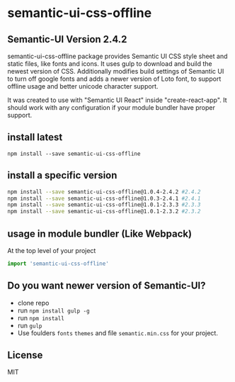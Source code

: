 # semantic-ui-css-offline
## Semantic-UI Version 2.4.2
semantic-ui-css-offline package provides Semantic UI CSS style sheet and static files, like fonts and icons.
It uses gulp to download and build the newest version of CSS. Additionally modifies build settings of Semantic UI to turn off google fonts and adds a newer version of Loto font, to support offline usage and better unicode character support.

It was created to use with "Semantic UI React" inside "create-react-app". It should work with any configuration if your module bundler have proper support.


## install latest

```npm install --save semantic-ui-css-offline```



##  install a specific version
```bash
npm install --save semantic-ui-css-offline@1.0.4-2.4.2 #2.4.2
npm install --save semantic-ui-css-offline@1.0.3-2.4.1 #2.4.1
npm install --save semantic-ui-css-offline@1.0.1-2.3.3 #2.3.3
npm install --save semantic-ui-css-offline@1.0.1-2.3.2 #2.3.2
```


## usage in module bundler (Like Webpack)

At the top level of your project
```JavaScript
import 'semantic-ui-css-offline'
```


##  Do you want newer version of Semantic-UI?

* clone repo
* run ```npm install gulp -g```
* run ```npm install```
* run ```gulp```
* Use foulders ```fonts``` ```themes``` and file ```semantic.min.css``` for your project.


License
----

MIT
